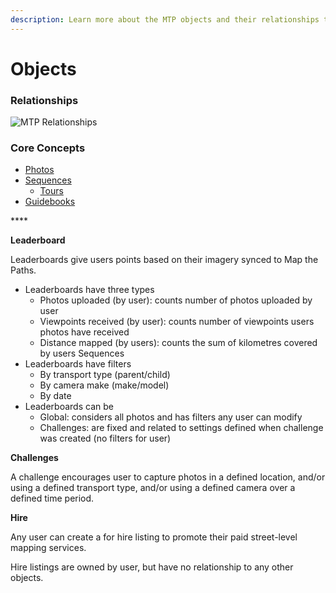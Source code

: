 ```yaml
---
description: Learn more about the MTP objects and their relationships to each other...
---
```


# Objects

### Relationships

![MTP Relationships](../../../.gitbook/assets/explorer-v2-diagrams-3-.jpg)

### Core Concepts

* [Photos](sequences/photos.md)
* [Sequences](sequences/#overview)
  * [Tours](sequences/#tours)
* [Guidebooks](guidebooks.md)

\*\*\*\*

**Leaderboard**

Leaderboards give users points based on their imagery synced to Map the Paths.

* Leaderboards have three types
  * Photos uploaded \(by user\): counts number of photos uploaded by user
  * Viewpoints received \(by user\): counts number of viewpoints users photos have received
  * Distance mapped \(by users\): counts the sum of kilometres covered by users Sequences
* Leaderboards have filters
  * By transport type \(parent/child\)
  * By camera make \(make/model\)
  * By date
* Leaderboards can be
  * Global: considers all photos and has filters any user can modify
  * Challenges: are fixed and related to settings defined when challenge was created \(no filters for user\)

**Challenges**

A challenge encourages user to capture photos in a defined location, and/or using a defined transport type,  and/or using a defined camera over a defined time period.

**Hire**

Any user can create a for hire listing to promote their paid street-level mapping services.

Hire listings are owned by user, but have no relationship to any other objects.

